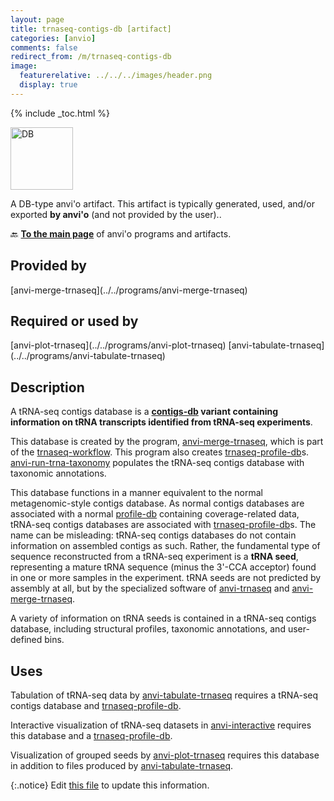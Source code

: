 ```yaml
---
layout: page
title: trnaseq-contigs-db [artifact]
categories: [anvio]
comments: false
redirect_from: /m/trnaseq-contigs-db
image:
  featurerelative: ../../../images/header.png
  display: true
---
```



{% include _toc.html %}


<img src="../../images/icons/DB.png" alt="DB" style="width:100px; border:none" />

A DB-type anvi'o artifact. This artifact is typically generated, used, and/or exported **by anvi'o** (and not provided by the user)..

🔙 **[To the main page](../../)** of anvi'o programs and artifacts.

## Provided by


<p style="text-align: left" markdown="1"><span class="artifact-p">[anvi-merge-trnaseq](../../programs/anvi-merge-trnaseq)</span></p>


## Required or used by


<p style="text-align: left" markdown="1"><span class="artifact-r">[anvi-plot-trnaseq](../../programs/anvi-plot-trnaseq)</span> <span class="artifact-r">[anvi-tabulate-trnaseq](../../programs/anvi-tabulate-trnaseq)</span></p>


## Description

A tRNA-seq contigs database is a **<span class="artifact-n">[contigs-db](/software/anvio/help/main/artifacts/contigs-db)</span> variant containing information on tRNA transcripts identified from tRNA-seq experiments**.

This database is created by the program, <span class="artifact-n">[anvi-merge-trnaseq](/software/anvio/help/main/programs/anvi-merge-trnaseq)</span>, which is part of the <span class="artifact-n">[trnaseq-workflow](/software/anvio/help/main/artifacts/trnaseq-workflow)</span>. This program also creates <span class="artifact-n">[trnaseq-profile-db](/software/anvio/help/main/artifacts/trnaseq-profile-db)</span>s. <span class="artifact-n">[anvi-run-trna-taxonomy](/software/anvio/help/main/programs/anvi-run-trna-taxonomy)</span> populates the tRNA-seq contigs database with taxonomic annotations.

This database functions in a manner equivalent to the normal metagenomic-style contigs database. As normal contigs databases are associated with a normal <span class="artifact-n">[profile-db](/software/anvio/help/main/artifacts/profile-db)</span> containing coverage-related data, tRNA-seq contigs databases are associated with <span class="artifact-n">[trnaseq-profile-db](/software/anvio/help/main/artifacts/trnaseq-profile-db)</span>s. The name can be misleading: tRNA-seq contigs databases do not contain information on assembled contigs as such. Rather, the fundamental type of sequence reconstructed from a tRNA-seq experiment is a **tRNA seed**, representing a mature tRNA sequence (minus the 3'-CCA acceptor) found in one or more samples in the experiment. tRNA seeds are not predicted by assembly at all, but by the specialized software of <span class="artifact-n">[anvi-trnaseq](/software/anvio/help/main/programs/anvi-trnaseq)</span> and <span class="artifact-n">[anvi-merge-trnaseq](/software/anvio/help/main/programs/anvi-merge-trnaseq)</span>.

A variety of information on tRNA seeds is contained in a tRNA-seq contigs database, including structural profiles, taxonomic annotations, and user-defined bins.

## Uses

Tabulation of tRNA-seq data by <span class="artifact-n">[anvi-tabulate-trnaseq](/software/anvio/help/main/programs/anvi-tabulate-trnaseq)</span> requires a tRNA-seq contigs database and <span class="artifact-n">[trnaseq-profile-db](/software/anvio/help/main/artifacts/trnaseq-profile-db)</span>.

Interactive visualization of tRNA-seq datasets in <span class="artifact-n">[anvi-interactive](/software/anvio/help/main/programs/anvi-interactive)</span> requires this database and a <span class="artifact-n">[trnaseq-profile-db](/software/anvio/help/main/artifacts/trnaseq-profile-db)</span>.

Visualization of grouped seeds by <span class="artifact-n">[anvi-plot-trnaseq](/software/anvio/help/main/programs/anvi-plot-trnaseq)</span> requires this database in addition to files produced by <span class="artifact-n">[anvi-tabulate-trnaseq](/software/anvio/help/main/programs/anvi-tabulate-trnaseq)</span>.


{:.notice}
Edit [this file](https://github.com/merenlab/anvio/tree/master/anvio/docs/artifacts/trnaseq-contigs-db.md) to update this information.


